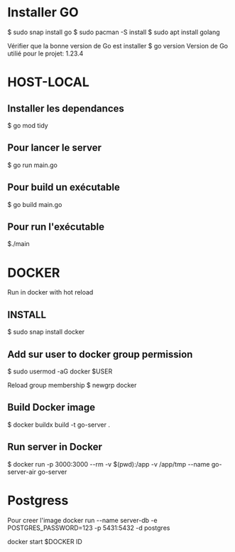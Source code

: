 # Installer GO
$ sudo snap install go
$ sudo pacman -S install
$ sudo apt install golang


Vérifier que la bonne version de Go est installer
$ go version
Version de Go utilié pour le projet: 1.23.4

# HOST-LOCAL

## Installer les dependances
$ go mod tidy

## Pour lancer le server
$ go run main.go

## Pour build un exécutable
$ go build main.go

## Pour run l'exécutable
$./main


# DOCKER
Run in docker with hot reload

## INSTALL
$ sudo snap install docker


## Add sur user to docker group permission
$ sudo usermod -aG docker $USER

Reload group membership
$ newgrp docker

## Build Docker image
$ docker buildx build -t go-server .

## Run server in Docker
$ docker run -p 3000:3000 --rm -v $(pwd):/app -v /app/tmp --name go-server-air go-server


# Postgress
Pour creer l'image
docker run --name server-db -e POSTGRES_PASSWORD=123 -p 5431:5432 -d postgres

docker start $DOCKER ID
